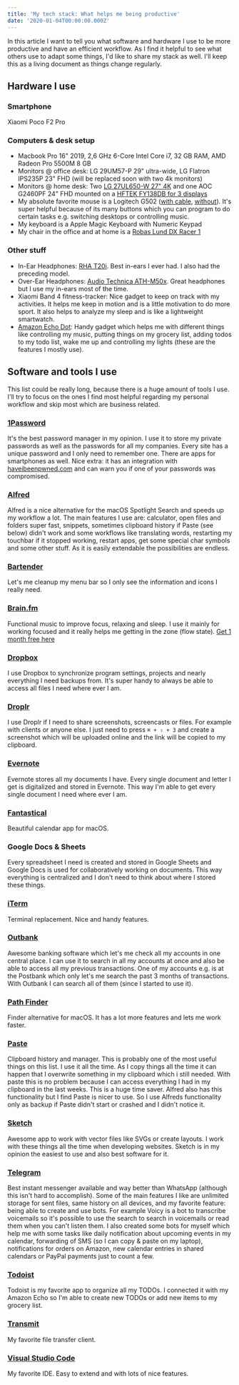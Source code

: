 ```yaml
---
title: 'My tech stack: What helps me being productive'
date: '2020-01-04T00:00:00.000Z'
---
```


In this article I want to tell you what software and hardware I use to be more productive and have an efficient workflow. As I find it helpful to see what others use to adapt some things, I'd like to share my stack as well. I'll keep this as a living document as things change regularly.

## Hardware I use

### Smartphone

Xiaomi Poco F2 Pro

### Computers & desk setup

- Macbook Pro 16" 2019, 2,6 GHz 6-Core Intel Core i7, 32 GB RAM, AMD Radeon Pro 5500M 8 GB
- Monitors @ office desk: LG 29UM57-P 29" ultra-wide, LG Flatron IPS235P 23" FHD (will be replaced soon with two 4k monitors)
- Monitors @ home desk: Two [LG 27UL650-W 27" 4K](https://smile.amazon.de/dp/product/B07MKT2BNB/) and one AOC G2460PF 24" FHD mounted on a [HFTEK FY138DB for 3 displays](https://smile.amazon.de/dp/product/B075YZHCT7/)
- My absolute favorite mouse is a Logitech G502 ([with cable](https://smile.amazon.de/dp/B07GS6ZS8J/), [without](https://smile.amazon.de/dp/B07QNYCLBJ/)). It's super helpful because of its many buttons which you can program to do certain tasks e.g. switching desktops or controlling music.
- My keyboard is a Apple Magic Keyboard with Numeric Keypad
- My chair in the office and at home is a [Robas Lund DX Racer 1](https://smile.amazon.de/dp/product/B0056YNWVO/)

### Other stuff

- In-Ear Headphones: [RHA T20i](https://smile.amazon.de/dp/B074QJ74BW/). Best in-ears I ever had. I also had the preceding model.
- Over-Ear Headphones: [Audio Technica ATH-M50x](https://smile.amazon.de/dp/B00HVLUR86/). Great headphones but I use my in-ears most of the time.
- Xiaomi Band 4 fitness-tracker: Nice gadget to keep on track with my activities. It helps me keep in motion and is a little motivation to do more sport. It also helps to analyze my sleep and is like a lightweight smartwatch.
- [Amazon Echo Dot](https://smile.amazon.de/dp/B07PHPXHQS/): Handy gadget which helps me with different things like controlling my music, putting things on my grocery list, adding todos to my todo list, wake me up and controlling my lights (these are the features I mostly use).

## Software and tools I use

This list could be really long, because there is a huge amount of tools I use. I'll try to focus on the ones I find most helpful regarding my personal workflow and skip most which are business related.

### [1Password](https://1password.com/)

It's the best password manager in my opinion. I use it to store my private passwords as well as the passwords for all my companies. Every site has a unique password and I only need to remember one. There are apps for smartphones as well. Nice extra: it has an integration with [haveibeenpwned.com](https://haveibeenpwned.com/) and can warn you if one of your passwords was compromised.

### [Alfred](https://www.alfredapp.com/)

Alfred is a nice alternative for the macOS Spotlight Search and speeds up my workflow a lot. The main features I use are: calculator, open files and folders super fast, snippets, sometimes clipboard history if Paste (see below) didn't work and some workflows like translating words, restarting my touchbar if it stopped working, restart apps, get some special char symbols and some other stuff. As it is easily extendable the possibilities are endless.

### [Bartender](https://www.macbartender.com/)

Let's me cleanup my menu bar so I only see the information and icons I really need.

### [Brain.fm](https://brain.fm/invite/dEJxvMjpgL)

Functional music to improve focus, relaxing and sleep. I use it mainly for working focused and it really helps me getting in the zone (flow state). [Get 1 month free here](https://brain.fm/invite/dEJxvMjpgL)

### [Dropbox](https://www.dropbox.com/)

I use Dropbox to synchronize program settings, projects and nearly everything I need backups from. It's super handy to always be able to access all files I need where ever I am.

### [Droplr](https://droplr.com/)

I use Droplr if I need to share screenshots, screencasts or files. For example with clients or anyone else. I just need to press `⌘ + ⇧ + 3` and create a screenshot which will be uploaded online and the link will be copied to my clipboard.

### [Evernote](https://evernote.com/)

Evernote stores all my documents I have. Every single document and letter I get is digitalized and stored in Evernote. This way I'm able to get every single document I need where ever I am.

### [Fantastical](https://flexibits.com/fantastical)

Beautiful calendar app for macOS.

### Google Docs & Sheets

Every spreadsheet I need is created and stored in Google Sheets and Google Docs is used for collaboratively working on documents. This way everything is centralized and I don't need to think about where I stored these things.

### [iTerm](https://iterm2.com/)

Terminal replacement. Nice and handy features.

### [Outbank](https://outbankapp.com/)

Awesome banking software which let's me check all my accounts in one central place. I can use it to search in all my accounts at once and also be able to access all my previous transactions. One of my accounts e.g. is at the Postbank which only let's me search the past 3 months of transactions. With Outbank I can search all of them (since I started to use it).

### [Path Finder](https://cocoatech.com/)

Finder alternative for macOS. It has a lot more features and lets me work faster.

### [Paste](https://pasteapp.me/)

Clipboard history and manager. This is probably one of the most useful things on this list. I use it all the time. As I copy things all the time it can happen that I overwrite something in my clipboard which i still needed. With paste this is no problem because I can access everything I had in my clipboard in the last weeks. This is a huge time saver. Alfred also has this functionality but I find Paste is nicer to use. So I use Alfreds functionality only as backup if Paste didn't start or crashed and I didn't notice it.

### [Sketch](https://www.sketch.com/)

Awesome app to work with vector files like SVGs or create layouts. I work with these things all the time when developing websites. Sketch is in my opinion the easiest to use and also best software for it.

### [Telegram](https://telegram.org/)

Best instant messenger available and way better than WhatsApp (although this isn't hard to accomplish). Some of the main features I like are unlimited storage for sent files, same history on all devices, and my favorite feature: being able to create and use bots. For example Voicy is a bot to transcribe voicemails so it's possible to use the search to search in voicemails or read them when you can't listen them. I also created some bots for myself which help me with some tasks like daily notification about upcoming events in my calendar, forwarding of SMS (so I can copy & paste on my laptop), notifications for orders on Amazon, new calendar entries in shared calendars or PayPal payments just to count a few.

### [Todoist](https://todoist.com/)

Todoist is my favorite app to organize all my TODOs. I connected it with my Amazon Echo so I'm able to create new TODOs or add new items to my grocery list.

### [Transmit](https://panic.com/transmit/)

My favorite file transfer client.

### [Visual Studio Code](https://code.visualstudio.com/)

My favorite IDE. Easy to extend and with lots of nice features.
